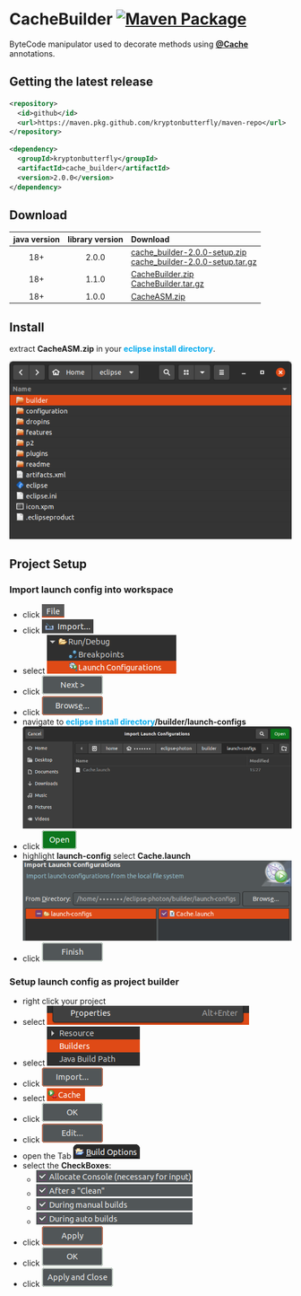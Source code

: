 # CacheBuilder [![Maven Package](https://github.com/kryptonbutterfly/CacheBuilder/actions/workflows/maven-publish.yml/badge.svg)](https://github.com/kryptonbutterfly/CacheBuilder/actions/workflows/maven-publish.yml)

ByteCode manipulator used to decorate methods using **[@Cache](https://github.com/kryptonbutterfly/tinyCache)** annotations.

## Getting the latest release

```xml
<repository>
  <id>github</id>
  <url>https://maven.pkg.github.com/kryptonbutterfly/maven-repo</url>
</repository>
```
```xml
<dependency>
  <groupId>kryptonbutterfly</groupId>
  <artifactId>cache_builder</artifactId>
  <version>2.0.0</version>
</dependency>
```

## Download

java version | library version | Download
:----------: | :-------------: | :-------
18+          | 2.0.0           | [cache_builder-2.0.0-setup.zip](https://github-registry-files.githubusercontent.com/731108692/2ff3ba00-b6b2-11ee-9145-07a6201d0f00?X-Amz-Algorithm=AWS4-HMAC-SHA256&X-Amz-Credential=AKIAVCODYLSA53PQK4ZA%2F20240119%2Fus-east-1%2Fs3%2Faws4_request&X-Amz-Date=20240119T090910Z&X-Amz-Expires=300&X-Amz-Signature=38c39e8068ae7b1b73d3190fccb25d32b1a25095c9ab7ab9f2b18002991609d6&X-Amz-SignedHeaders=host&actor_id=0&key_id=0&repo_id=731108692&response-content-disposition=filename%3Dcache_builder-2.0.0-setup.zip&response-content-type=application%2Foctet-stream)</br>[cache_builder-2.0.0-setup.tar.gz](https://github-registry-files.githubusercontent.com/731108692/3124e700-b6b2-11ee-8dc8-e84e0ff6435e?X-Amz-Algorithm=AWS4-HMAC-SHA256&X-Amz-Credential=AKIAVCODYLSA53PQK4ZA%2F20240119%2Fus-east-1%2Fs3%2Faws4_request&X-Amz-Date=20240119T090910Z&X-Amz-Expires=300&X-Amz-Signature=63d67b14958b5c319ce7fc54b0cfbd748d52d7870e61005a87dfff3734011279&X-Amz-SignedHeaders=host&actor_id=0&key_id=0&repo_id=731108692&response-content-disposition=filename%3Dcache_builder-2.0.0-setup.tar.gz&response-content-type=application%2Foctet-stream)
18+          | 1.1.0           | [CacheBuilder.zip](https://github.com/kryptonbutterfly/CacheBuilder/releases/download/v1.1.0/CacheBuilder.zip)</br>[CacheBuilder.tar.gz](https://github.com/kryptonbutterfly/CacheBuilder/releases/download/v1.1.0/CacheBuilder.tar.gz)
18+          | 1.0.0           | [CacheASM.zip](https://github.com/kryptonbutterfly/CacheBuilder/releases/download/v1.0.0/CacheASM.zip)

## Install

extract **CacheASM.zip** in your <span style="color:#00aaee">**eclipse install directory**</span>.

![](md/icons/eclipse-install-directory.png)

## Project Setup

### Import launch config into workspace

- click ![File](md/icons/mnFile.png)
- click ![Import…](md/icons/mnImport.png)
- select ![Run/Debug ➜ Launch Configuration](md/icons/Run_Debug-Launch_Configuration.png)
- click ![Next >](md/icons/Next_>.png)
- click ![Browse](md/icons/Browse.png)
- navigate to <span style="color:#00aaee">**eclipse install directory**</span>**/builder/launch-configs**
  </br>!["eclipse install directory"/builder/launch-configs](md/icons/BrowseLaunchConfig.png)
- click ![Open](md/icons/Open.png)
- highlight **launch-config** select **Cache.launch**
  </br>![](md/icons/ImportSelectLaunchconfig.png)
- click ![Finish](md/icons/Finish.png)

### Setup launch config as project builder
- right click your project
- select ![properties](md/icons/mnProperties.png)
- select ![Builders](md/icons/Builder.png)
- click ![Import…](md/icons/btnImport.png)
- select ![Cache](md/icons/chooseLaunchConfig.png)
- click ![OK](md/icons/btnOK.png)
- click ![Edit…](md/icons/btnEdit.png)
- open the Tab ![Build Options](md/icons/BuildOptions.png)
- select the **CheckBoxes**:
    - ![Allocate Console](md/icons/check_AllocateConsole.png)
    - ![After a "Clean"](md/icons/checkAfterClean.png)
    - ![During manual builds](md/icons/checkManualBuilds.png)
    - ![During auto builds](md/icons/checkAutoBuilds.png)
- click ![Apply](md/icons/btnApply.png)
- click ![OK](md/icons/btnOK.png)
- click ![Apply and Close](md/icons/btnApplyAndClose.png)
